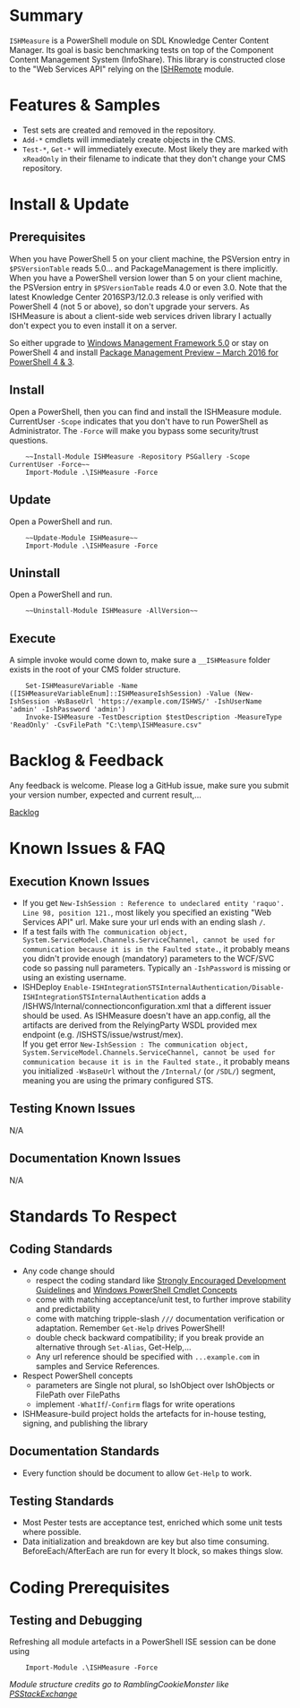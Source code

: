 # Summary

`ISHMeasure` is a PowerShell module on SDL Knowledge Center Content Manager. Its goal is basic benchmarking tests on top of the Component Content Management System (InfoShare). This library is constructed close to the "Web Services API" relying on the [ISHRemote](https://github.com/sdl/ISHRemote) module.

# Features & Samples

* Test sets are created and removed in the repository.
* `Add-*` cmdlets will immediately create objects in the CMS. 
* `Test-*`, `Get-*` will immediately execute. Most likely they are marked with `xReadOnly` in their filename to indicate that they don't change your CMS repository.

# Install & Update

## Prerequisites

When you have PowerShell 5 on your client machine, the PSVersion entry in `$PSVersionTable` reads 5.0... and PackageManagement is there implicitly.
When you have a PowerShell version lower than 5 on your client machine, the PSVersion entry in `$PSVersionTable` reads 4.0 or even 3.0. Note that the latest Knowledge Center 2016SP3/12.0.3 release is only verified with PowerShell 4 (not 5 or above), so don't upgrade your servers. As ISHMeasure is about a client-side web services driven library I actually don't expect you to even install it on a server.

So either upgrade to [Windows Management Framework 5.0](https://www.microsoft.com/en-us/download/details.aspx?id=50395) or stay on PowerShell 4 and install [Package Management Preview – March 2016 for PowerShell 4 & 3](https://blogs.msdn.microsoft.com/powershell/2016/03/08/package-management-preview-march-2016-for-powershell-4-3-is-now-available/).

## Install
Open a PowerShell, then you can find and install the ISHMeasure module. CurrentUser `-Scope` indicates that you don't have to run PowerShell as Administrator. The `-Force` will make you bypass some security/trust questions.

		~~Install-Module ISHMeasure -Repository PSGallery -Scope CurrentUser -Force~~
		Import-Module .\ISHMeasure -Force 

## Update

Open a PowerShell and run.

        ~~Update-Module ISHMeasure~~
		Import-Module .\ISHMeasure -Force 

 
## Uninstall

Open a PowerShell and run.

        ~~Uninstall-Module ISHMeasure -AllVersion~~

## Execute

A simple invoke would come down to, make sure a `__ISHMeasure` folder exists in the root of your CMS folder structure.

		Set-ISHMeasureVariable -Name ([ISHMeasureVariableEnum]::ISHMeasureIshSession) -Value (New-IshSession -WsBaseUrl 'https://example.com/ISHWS/' -IshUserName 'admin' -IshPassword 'admin')
		Invoke-ISHMeasure -TestDescription $testDescription -MeasureType 'ReadOnly' -CsvFilePath "C:\temp\ISHMeasure.csv"
		
# Backlog & Feedback
Any feedback is welcome. Please log a GitHub issue, make sure you submit your version number, expected and current result,...

[Backlog]

[Backlog]: BACKLOG.MD "Backlog"

# Known Issues & FAQ

## Execution Known Issues
* If you get `New-IshSession : Reference to undeclared entity 'raquo'. Line 98, position 121.`, most likely you specified an existing "Web Services API" url. Make sure your url ends with an ending slash `/`.
* If a test fails with `The communication object, System.ServiceModel.Channels.ServiceChannel, cannot be used for communication because it is in the Faulted state.`,
  it probably means you didn't provide enough (mandatory) parameters to the WCF/SVC code so passing null parameters. Typically an `-IshPassword` is missing or using an existing username.
* ISHDeploy `Enable-ISHIntegrationSTSInternalAuthentication/Disable-ISHIntegrationSTSInternalAuthentication` adds a /ISHWS/Internal/connectionconfiguration.xml that a different issuer should be used. As ISHMeasure doesn't have an app.config, all the artifacts are derived from the RelyingParty WSDL provided mex endpoint (e.g. /ISHSTS/issue/wstrust/mex).  
If you get error `New-IshSession : The communication object, System.ServiceModel.Channels.ServiceChannel, cannot be used for communication because it is in the Faulted state.`, it probably means you initialized `-WsBaseUrl` without the `/Internal/` (or `/SDL/`) segment, meaning you are using the primary configured STS.

## Testing Known Issues

N/A

## Documentation Known Issues

N/A

# Standards To Respect

## Coding Standards 

* Any code change should 
    * respect the coding standard like [Strongly Encouraged Development Guidelines](https://msdn.microsoft.com/en-us/library/dd878270(v=vs.85).aspx) and [Windows PowerShell Cmdlet Concepts](https://msdn.microsoft.com/en-us/library/dd878268(v=vs.85).aspx)
    * come with matching acceptance/unit test, to further improve stability and predictability
    * come with matching tripple-slash `///` documentation verification or adaptation. Remember `Get-Help` drives PowerShell!
    * double check backward compatibility; if you break provide an alternative through `Set-Alias`, Get-Help,...
	* Any url reference should be specified with `...example.com` in samples and Service References.
* Respect PowerShell concepts
    * parameters are Single not plural, so IshObject over IshObjects or FilePath over FilePaths
    * implement `-WhatIf`/`-Confirm` flags for write operations
* ISHMeasure-build project holds the artefacts for in-house testing, signing, and publishing the library

## Documentation Standards

* Every function should be document to allow `Get-Help` to work.

## Testing Standards

* Most Pester tests are acceptance test, enriched which some unit tests where possible.
* Data initialization and breakdown are key but also time consuming. BeforeEach/AfterEach are run for every It block, so makes things slow.

# Coding Prerequisites  

## Testing and Debugging

Refreshing all module artefacts in a PowerShell ISE session can be done using

		Import-Module .\ISHMeasure -Force 

*Module structure credits go to RamblingCookieMonster like [PSStackExchange](https://github.com/RamblingCookieMonster/PSStackExchange)*